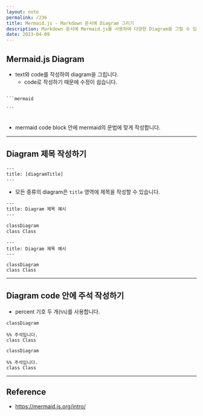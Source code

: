 ```yaml
---
layout: note
permalink: /236
title: Mermaid.js - Markdown 문서에 Diagram 그리기
description: Markdown 문서에 Mermaid.js를 사용하여 다양한 Diagram을 그릴 수 있습니다.
date: 2023-04-09
---
```



## Mermaid.js Diagram

- text와 code를 작성하여 diagram을 그립니다.
    - code로 작성하기 때문에 수정이 쉽습니다.

<pre>
<code>
```mermaid

```
</code>
</pre>

- mermaid code block 안에 mermaid의 문법에 맞게 작성합니다.


---


## Diagram 제목 작성하기

```txt
---
title: [diagramTitle]
---
```

- 모든 종류의 diagram은 `title` 영역에 제목을 작성할 수 있습니다.

```txt
---
title: Diagram 제목 예시
---

classDiagram
class Class
```

```mermaid
---
title: Diagram 제목 예시
---

classDiagram
class Class
```


---


## Diagram code 안에 주석 작성하기

- percent 기호 두 개(`%%`)를 사용합니다.

```text
classDiagram

%% 주석입니다.
class Class
```

```mermaid
classDiagram

%% 주석입니다.
class Class
```


---


## Reference

- <https://mermaid.js.org/intro/>
